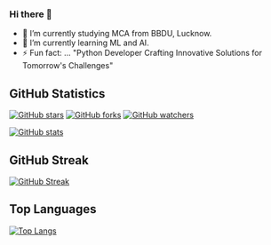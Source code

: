 ### Hi there 👋

<!--
**0gaurav4/0gaurav4** is a ✨ _special_ ✨ repository because its `README.md` (this file) appears on your GitHub profile.

Here are some ideas to get you started:

- 🔭 I’m currently working on ...
- 🌱 I’m currently learning ...
- 👯 I’m looking to collaborate on ...
- 🤔 I’m looking for help with ...
- 💬 Ask me about ...
- 📫 How to reach me: ...
- 😄 Pronouns: ...
- ⚡ Fun fact: ...
-->

- 🔭 I’m currently studying MCA from BBDU, Lucknow.
- 🌱 I’m currently learning ML and AI.
- ⚡ Fun fact: ... "Python Developer Crafting Innovative Solutions for Tomorrow's Challenges"


## GitHub Statistics



[![GitHub stars](https://img.shields.io/github/stars/0gaurav4/0gaurav4?style=social)](https://github.com/0gaurav4/your-repository-name/stargazers)
[![GitHub forks](https://img.shields.io/github/forks/0gaurav4/0gaurav4?style=social)](https://github.com/0gaurav4/your-repository-name/network/members)
[![GitHub watchers](https://img.shields.io/github/watchers/0gaurav4/0gaurav4?style=social)](https://github.com/0gaurav4/your-repository-name/watchers)


[![GitHub stats](https://img.shields.io/github/stars/0gaurav4?style=social)](https://github.com/0gaurav4?tab=stars)




## GitHub Streak

[![GitHub Streak](http://github-readme-streak-stats.herokuapp.com?user=0gaurav4&theme=dark)](https://git.io/streak-stats)

## Top Languages 

[![Top Langs](https://github-readme-stats.vercel.app/api/top-langs/?username=0gaurav4&layout=compact&theme=vision-friendly-dark)](https://github.com/0gaurav4/github-readme-stats)


<!-- ![Snake animation](https://github.com/0gaurav4/0gaurav4/blob/output/github-contribution-grid-snake.svg) -->





      

